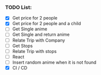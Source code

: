 ### TODO List:

- [X] Get price for 2 people
- [X] Get price for 2 people and a child
- [ ] Get Single anime
- [ ] Get Single and return anime
- [ ] Relate Trip with Company
- [ ] Get Stops
- [ ] Relate Trip with stops
- [ ] React
- [ ] Insert random anime when it is not found
- [X] CI / CD